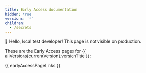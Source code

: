 ```yaml
---
title: Early Access documentation
hidden: true
versions: '*'
children:
  - /secrets
---
```


👋 Hello, local test developer! This page is not visible on production.

These are the Early Access pages for {{ allVersions[currentVersion].versionTitle }}:

{{ earlyAccessPageLinks }}
